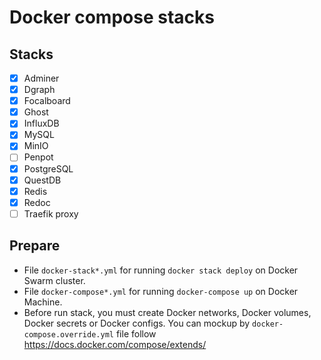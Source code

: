 # Docker compose stacks

## Stacks

- [x] Adminer
- [x] Dgraph
- [x] Focalboard
- [x] Ghost
- [x] InfluxDB
- [x] MySQL
- [x] MinIO
- [ ] Penpot
- [x] PostgreSQL
- [x] QuestDB
- [x] Redis
- [x] Redoc
- [ ] Traefik proxy

## Prepare

- File `docker-stack*.yml` for running `docker stack deploy` on Docker Swarm cluster.
- File `docker-compose*.yml` for running `docker-compose up` on Docker Machine.
- Before run stack, you must create Docker networks, Docker volumes, Docker secrets or Docker configs.
  You can mockup by `docker-compose.override.yml` file follow https://docs.docker.com/compose/extends/
